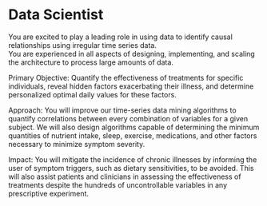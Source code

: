 # Data Scientist

You are excited to play a leading role in using data to identify causal relationships using irregular time series data.  
You are experienced in all aspects of designing, implementing, and scaling the architecture to process large amounts of data.

Primary Objective: Quantify the effectiveness of treatments for specific individuals, reveal hidden factors exacerbating their illness, and determine personalized optimal daily values for these factors.

Approach: You will improve our time-series data mining algorithms to quantify correlations between every combination of variables for a given subject.
We will also design algorithms capable of determining the minimum quantities of nutrient intake, sleep, exercise, medications, and other factors necessary to minimize symptom severity.

Impact: You will mitigate the incidence of chronic illnesses by informing the user of symptom triggers, such as dietary sensitivities, to be avoided. 
This will also assist patients and clinicians in assessing the effectiveness of treatments despite the hundreds of uncontrollable variables in any prescriptive experiment.
